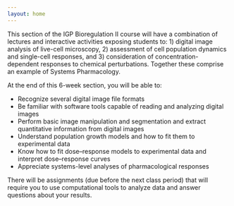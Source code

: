 ```yaml
---
layout: home
---
```

This section of the IGP Bioregulation II course will have a combination of lectures and interactive activities exposing students to: 1) digital image analysis of live-cell microscopy, 2) assessment of cell population dynamics and single-cell responses, and 3) consideration of concentration-dependent responses to chemical perturbations. Together these comprise an example of Systems Pharmacology.

At the end of this 6-week section, you will be able to:
* Recognize several digital image file formats
* Be familiar with software tools capable of reading and analyzing digital images
* Perform basic image manipulation and segmentation and extract quantitative information from digital images
* Understand population growth models and how to fit them to experimental data
* Know how to fit dose–response models to experimental data and interpret dose–response curves
* Appreciate systems-level analyses of pharmacological responses

There will be assignments (due before the next class period) that will require you to use computational tools to analyze data and answer questions about your results.
